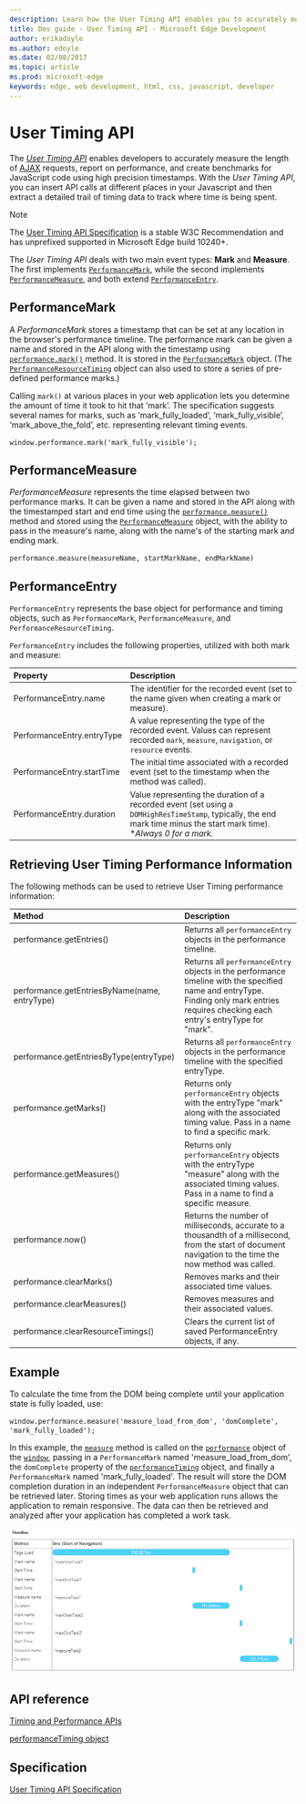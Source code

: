 ```yaml
---
description: Learn how the User Timing API enables you to accurately measure requests and report on performance.
title: Dev guide - User Timing API - Microsoft Edge Development
author: erikadoyle
ms.author: edoyle
ms.date: 02/08/2017
ms.topic: article
ms.prod: microsoft-edge
keywords: edge, web development, html, css, javascript, developer
---
```


# User Timing API

The [*User Timing API*](http://www.w3.org/TR/user-timing/) enables developers to accurately measure the length of [AJAX](https://msdn.microsoft.com/library/cc891506(v=vs.85).aspx) requests, report on performance, and create benchmarks for JavaScript code using high precision timestamps. With the *User Timing API*, you can insert API calls at different places in your Javascript and then extract a detailed trail of timing data to track where time is being spent.

> [!NOTE]
> The [User Timing API Specification](http://www.w3.org/TR/user-timing/) is a stable W3C Recommendation and has unprefixed supported in Microsoft Edge build 10240+. 



The *User Timing API* deals with two main event types: **Mark** and **Measure**. The first implements [`PerformanceMark`](https://msdn.microsoft.com/library/jj585582(v=vs.85).aspx), while the second implements [`PerformanceMeasure`](https://msdn.microsoft.com/library/jj585583(v=vs.85).aspx), and both extend [`PerformanceEntry`](https://msdn.microsoft.com/library/jj585577(v=vs.85).aspx).

## PerformanceMark

A *PerformanceMark* stores a timestamp that can be set at any location in the browser's performance timeline. The performance mark can be given a name and stored in the API along with the timestamp using [`performance.mark()`](https://msdn.microsoft.com/library/jj585582(v=vs.85).aspx) method. It is stored in the [`PerformanceMark`](https://msdn.microsoft.com/library/jj585582(v=vs.85).aspx) object. (The [`PerformanceResourceTiming`](https://msdn.microsoft.com/library/jj585584(v=vs.85).aspx) object can also used to store a series of pre-defined performance marks.)

Calling `mark()` at various places in your web application lets you determine the amount of time it took to hit that ‘mark’. The specification suggests several names for marks, such as ‘mark_fully_loaded’, ‘mark_fully_visible’, ‘mark_above_the_fold’, etc. representing relevant timing events. 

```JS
window.performance.mark('mark_fully_visible');
```

## PerformanceMeasure

*PerformanceMeasure* represents the time elapsed between two performance marks. It can be given a name and stored in the API along with the timestamped start and end time using the [`performance.measure()`](https://msdn.microsoft.com/library/jj585594(v=vs.85).aspx) method and stored using the [`PerformanceMeasure`](https://msdn.microsoft.com/library/jj585583(v=vs.85).aspx) object, with the ability to pass in the measure's name, along with the name's of the starting mark and ending mark.

```JS
performance.measure(measureName, startMarkName, endMarkName)
```

## PerformanceEntry

`PerformanceEntry` represents the base object for performance and timing objects, such as `PerformanceMark`, `PerformanceMeasure`, and `PerformanceResourceTiming`. 

`PerformanceEntry` includes the following properties, utilized with both mark and measure:

Property | Description
:------------ | :-------------
PerformanceEntry.name | The identifier for the recorded event (set to the name given when creating a mark or measure).
PerformanceEntry.entryType | A value representing the type of the recorded event. Values can represent recorded `mark`, `measure`, `navigation`, or `resource` events.
PerformanceEntry.startTime | The initial time associated with a recorded event (set to the timestamp when the method was called).
PerformanceEntry.duration | Value representing the duration of a recorded event (set using a `DOMHighResTimeStamp`, typically, the end mark time minus the start mark time). **Always 0 for a mark.*

## Retrieving User Timing Performance Information

The following methods can be used to retrieve User Timing performance information:

Method | Description
:------------ | :-------------
performance.getEntries() | Returns all `performanceEntry` objects in the performance timeline.
performance.getEntriesByName(name, entryType) | Returns all `performanceEntry` objects in the performance timeline with the specified name and entryType. Finding only mark entries requires checking each entry's entryType for "mark".
performance.getEntriesByType(entryType) | Returns all `performanceEntry` objects in the performance timeline with the specified entryType.
performance.getMarks() | Returns only `performanceEntry` objects with the entryType "mark" along with the associated timing value. Pass in a name to find a specific mark. 
performance.getMeasures() | Returns only `performanceEntry` objects with the entryType "measure" along with the associated timing values. Pass in a name to find a specific measure. 
performance.now() | Returns the number of milliseconds, accurate to a thousandth of a millisecond, from the start of document navigation to the time the now method was called.
performance.clearMarks() | Removes marks and their associated time values.
performance.clearMeasures() | Removes measures and their associated values.
performance.clearResourceTimings() | Clears the current list of saved PerformanceEntry objects, if any.

## Example

To calculate the time from the DOM being complete until your application state is fully loaded, use:

```JS
window.performance.measure('measure_load_from_dom', 'domComplete', 'mark_fully_loaded');
```

In this example, the [`measure`](https://msdn.microsoft.com/library/jj585594(v=vs.85).aspx) method is called on the [`performance`](https://msdn.microsoft.com/library/ff974680(v=vs.85).aspx) object of the [`window`](https://msdn.microsoft.com/library/ms535873(v=vs.85).aspx), passing in a `PerformanceMark` named 'measure_load_from_dom', the `domComplete` property of the [`performanceTiming`](https://msdn.microsoft.com/library/ff975075(v=vs.85).aspx) object, and finally a `PerformanceMark` named 'mark_fully_loaded'. The result will store the DOM completion duration in an independent `PerformanceMeasure` object that can be retrieved later. Storing times as your web application runs allows the application to remain responsive. The data can then be retrieved and analyzed after your application has completed a work task. 

[![User Timing API Demo](./../media/usertimingapi_image.png)](https://testdrive-archive.azurewebsites.net/Performance/performanceTiming/Default.html)





## API reference

[Timing and Performance APIs](https://msdn.microsoft.com/library/hh772738(v=vs.85).aspx)

[performanceTiming object](https://msdn.microsoft.com/library/ff975075(v=vs.85).aspx)


## Specification

[User Timing API Specification](http://go.microsoft.com/fwlink/p/?LinkId=248169)
